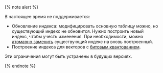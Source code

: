 {% note alert %}

В настоящее время не поддерживается:

* Обновление индекса: модифицировать основную таблицу можно, но существующий индекс не обновится. Нужно построить новый индекс, чтобы учесть изменения. При необходимости, можно [атомарно заменить](../reference/ydb-cli/commands/secondary_index.md#rename) существующий индекс на вновь построенный.
* Построение индекса для векторов c [битовым квантованием](../yql/reference/udf/list/knn.md#functions-convert).

Эти ограничения могут быть устранены в будущих версиях.

{% endnote %}
